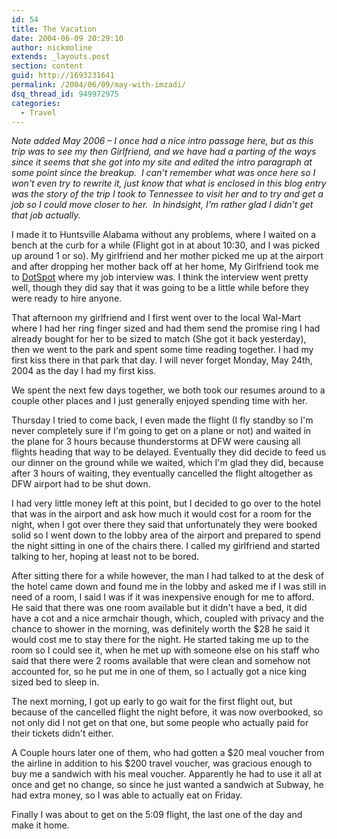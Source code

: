 ```yaml
---
id: 54
title: The Vacation
date: 2004-06-09 20:29:10
author: nickmoline
extends: _layouts.post
section: content
guid: http://1693231641
permalink: /2004/06/09/may-with-imzadi/
dsq_thread_id: 949972975
categories:
  - Travel
---
```

_Note added May 2006 &#8211; I once had a nice intro passage here, but as this trip was to see my then Girlfriend, and we have had a parting of the ways since it seems that she got into my site and edited the intro paragraph at some point since the breakup.  I can't remember what was once here so I won't even try to rewrite it, just know that what is enclosed in this blog entry was the story of the trip I took to Tennessee to visit her and to try and get a job so I could move closer to her.  In hindsight, I'm rather glad I didn't get that job actually._  
<!--more-->

I made it to Huntsville Alabama without any problems, where I waited on a bench at the curb for a while (Flight got in at about 10:30, and I was picked up around 1 or so). My girlfriend and her mother picked me up at the airport and after dropping her mother back off at her home, My Girlfriend took me to [DotSpot](http://www.dotspot.net/) where my job interview was. I think the interview went pretty well, though they did say that it was going to be a little while before they were ready to hire anyone.

That afternoon my girlfriend and I first went over to the local Wal-Mart where I had her ring finger sized and had them send the promise ring I had already bought for her to be sized to match (She got it back yesterday), then we went to the park and spent some time reading together. I had my first kiss there in that park that day. I will never forget Monday, May 24th, 2004 as the day I had my first kiss.

We spent the next few days together, we both took our resumes around to a couple other places and I just generally enjoyed spending time with her.

Thursday I tried to come back, I even made the flight (I fly standby so I'm never completely sure if I'm going to get on a plane or not) and waited in the plane for 3 hours because thunderstorms at DFW were causing all flights heading that way to be delayed. Eventually they did decide to feed us our dinner on the ground while we waited, which I'm glad they did, because after 3 hours of waiting, they eventually cancelled the flight altogether as DFW airport had to be shut down.

I had very little money left at this point, but I decided to go over to the hotel that was in the airport and ask how much it would cost for a room for the night, when I got over there they said that unfortunately they were booked solid so I went down to the lobby area of the airport and prepared to spend the night sitting in one of the chairs there. I called my girlfriend and started talking to her, hoping at least not to be bored.

After sitting there for a while however, the man I had talked to at the desk of the hotel came down and found me in the lobby and asked me if I was still in need of a room, I said I was if it was inexpensive enough for me to afford. He said that there was one room available but it didn't have a bed, it did have a cot and a nice armchair though, which, coupled with privacy and the chance to shower in the morning, was definitely worth the $28 he said it would cost me to stay there for the night. He started taking me up to the room so I could see it, when he met up with someone else on his staff who said that there were 2 rooms available that were clean and somehow not accounted for, so he put me in one of them, so I actually got a nice king sized bed to sleep in.

The next morning, I got up early to go wait for the first flight out, but because of the cancelled flight the night before, it was now overbooked, so not only did I not get on that one, but some people who actually paid for their tickets didn't either.

A Couple hours later one of them, who had gotten a $20 meal voucher from the airline in addition to his $200 travel voucher, was gracious enough to buy me a sandwich with his meal voucher. Apparently he had to use it all at once and get no change, so since he just wanted a sandwich at Subway, he had extra money, so I was able to actually eat on Friday.

Finally I was about to get on the 5:09 flight, the last one of the day and make it home.
